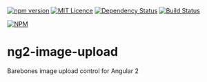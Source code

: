 [![npm version](https://badge.fury.io/js/ng2-image-upload.svg)](https://badge.fury.io/js/ng2-image-upload) [![MIT Licence](https://badges.frapsoft.com/os/mit/mit.svg?v=103)](https://opensource.org/licenses/mit-license.php) [![Dependency Status](https://www.versioneye.com/nodejs/ng2-image-upload/0.1.12/badge?style=flat-square)](https://www.versioneye.com/nodejs/ng2-image-upload/0.1.12) [![Build Status](https://travis-ci.org/AndyMeps/ng2-image-upload.svg?branch=master)](https://travis-ci.org/AndyMeps/ng2-image-upload)

[![NPM](https://nodei.co/npm/ng2-image-upload.png?downloads=true&downloadRank=true&stars=true)](https://nodei.co/npm/ng2-image-upload/)

# ng2-image-upload
Barebones image upload control for Angular 2
